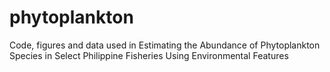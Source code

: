 # phytoplankton
Code, figures and data used in Estimating the Abundance of Phytoplankton Species in Select Philippine Fisheries Using Environmental Features
